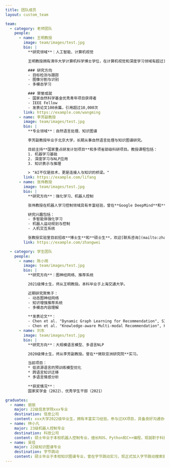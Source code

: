 ```yaml
---
title: 团队成员
layout: custom_team

team:
  - category: 老师团队
    people:
      - name: 王明教授
        image: team/images/test.jpg
        bio: |
          **研究领域**：人工智能、计算机视觉

          王明教授拥有清华大学计算机科学博士学位，在计算机视觉和深度学习领域有超过15年研究经验。

          ### 研究方向
          - 目标检测与跟踪
          - 图像分割与识别
          - 多模态学习

          ### 荣誉成就
          - 国家自然科学基金优秀青年项目获得者
          - IEEE Fellow
          - 发表论文100余篇，引用超过10,000次
        link: https://example.com/wangming
      - name: 李芳副教授
        image: team/images/test.jpg
        bio: |
          **专业领域**：自然语言处理、知识图谱

          李芳副教授毕业于北京大学，长期从事自然语言处理与知识图谱研究。

          目前主持**国家重点研发计划项目**和多项省部级科研项目。教授课程包括：
          1. 机器学习基础
          2. 深度学习与NLP应用
          3. 知识表示与推理

          > "AI不仅是技术，更是连接人与知识的桥梁。"
        link: https://example.com/lifang
      - name: 张伟教授
        image: team/images/test.jpg
        bio: |
          **研究方向**：强化学习、机器人控制

          张伟教授在机器人学习控制领域具有丰富经验，曾在**Google DeepMind**和**波士顿动力**工作。

          研究兴趣包括：
          - 多智能体强化学习
          - 机器人运动规划与控制
          - 人机交互系统

          张教授实验室目前招收**博士生**和**硕士生**，欢迎[联系咨询](mailto:zhang@example.com)。
        link: https://example.com/zhangwei

  - category: 学生团队
    people:
      - name: 陈小雨
        image: team/images/test.jpg
        bio: |
          **研究方向**：图神经网络、推荐系统

          2021级博士生，师从王明教授。本科毕业于上海交通大学。

          近期研究聚焦于：
          - 动态图神经网络
          - 知识增强推荐系统
          - 多模态内容理解

          **发表论文**：
          - Chen et al. "Dynamic Graph Learning for Recommendation", SIGIR 2023
          - Chen et al. "Knowledge-aware Multi-modal Recommendation", KDD 2022
      - name: 刘东
        image: team/images/test.jpg
        bio: |
          **研究方向**：大规模语言模型、多语言NLP

          2020级博士生，师从李芳副教授。曾在**微软亚洲研究院**实习。

          当前项目：
          * 低资源语言的预训练模型优化
          * 跨语言知识迁移
          * 多语言情感分析

          **获奖情况**：
          国家奖学金（2022）、优秀学生干部（2021）

graduates:
  - name: 丽丽
    major: 22级信息学院xxx专业
    destination: 信息公司
    content: xxx大学2022级毕业生，拥有丰富实习经验，参与过XX项目，具备良好沟通协作与问题解决能力，渴望在新起点开启职业新征程。
  - name: 林小凡
    major: 23级机器人控制专业
    destination: 科技公司
    content: 硕士毕业于本校机器人控制专业，擅长ROS、Python和C++编程，现就职于科技公司从事机器人开发工作。
  - name: 吴佳
    major: 22级知识图谱专业
    destination: 字节跳动
    content: 硕士毕业于本校知识图谱专业，曾在字节跳动实习，现正式加入字节跳动搜索部门从事问答系统研发。
---
```

